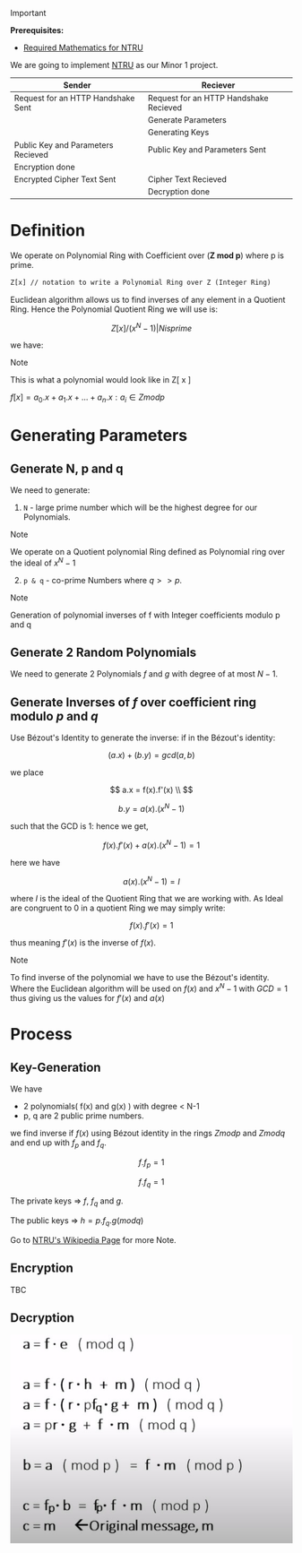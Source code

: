 > [!Important]
> **Prerequisites:**
> - [Required Mathematics for NTRU](./Required%20Mathematics%20for%20NTRU.md)

We are going to implement [NTRU](https://en.wikipedia.org/wiki/NTRU) as our Minor 1 project.

| Sender                               | Reciever                                |
| ---------------------------------- | -------------------------------------- |
| Request for an HTTP Handshake Sent | Request for an HTTP Handshake Recieved |
|                                    | Generate Parameters                                       |
|                                    | Generating Keys                        |
| Public Key and Parameters Recieved                | Public Key and Parameters Sent                        |
| Encryption done                    |                                        |
| Encrypted Cipher Text Sent         | Cipher Text Recieved                   |
|                                    | Decryption done                        |
# Definition

We operate on Polynomial Ring with Coefficient over (**Z mod p**) where p is prime. 
```txt
Z[x] // notation to write a Polynomial Ring over Z (Integer Ring)
```

Euclidean algorithm allows us to find inverses of any element in a Quotient Ring. Hence the Polynomial Quotient Ring we will use is:

$$Z[x] / ( x^N - 1 ) | N is prime$$

we have:
> [!Note]
> This is what a polynomial would look like in Z[ x ]
> 
> $f[x] = a_0.x + a_1.x + ... + a_n.x : a_i ∈ Zmodp$
# Generating Parameters
## Generate N, p and q
We need to generate:
1. `N` - large prime number which will be the highest degree for our Polynomials. 
> [!Note]
>   We operate on a Quotient polynomial Ring defined as Polynomial ring over the ideal of $x^N-1$

2. `p & q` - co-prime Numbers where $q>>p$.
> [!Note]
> Generation of polynomial inverses of f with Integer coefficients modulo p and q  
## Generate 2 Random Polynomials
We need to generate 2 Polynomials $f$ and $g$ with degree of at most $N-1$.

## Generate Inverses of $f$ over coefficient ring modulo $p$ and $q$
Use Bézout's Identity to generate the inverse:
if in the Bézout's identity: 

$$
(a.x) + (b.y) = gcd(a, b)
$$

we place 

$$
a.x = f(x).f'(x) \\
$$

$$
b.y = a(x).(x^N -1)
$$

such that the GCD is 1:
hence we get,

$$
f(x).f'(x) + a(x).(x^N -1) = 1 
$$

here we have 

$$
a(x).(x^N -1) = I
$$

where $I$ is the ideal of the Quotient Ring that we are working with.
As Ideal are congruent to 0 in a quotient Ring we may simply write:

$$
f(x).f'(x) = 1
$$

thus meaning $f'(x)$ is the inverse of $f(x)$.
> [!Note]
> To find inverse of the polynomial we have to use the Bézout's identity.
> Where the Euclidean algorithm will be used on $f(x)$ and $x^N - 1$ with $GCD = 1$ thus giving us the values for $f'(x)$ and $a(x)$
# Process
## Key-Generation
We have 
- 2 polynomials( f(x) and g(x) ) with degree < N-1
- p, q are 2 public prime numbers.

we find inverse if $f(x)$ using Bézout identity in the rings $Zmodp$ and $Zmodq$ and end up with $f_p$ and $f_q$.

$$
f.f_p=1
$$

$$
f.f_q=1
$$

The private keys => $f$, $f_q$ and $g$.

The public keys => $h=p . f_q . g (mod q)$

Go to [NTRU's Wikipedia Page](https://en.wikipedia.org/wiki/NTRU#:~:text=NTRU%20is%20an%20open%2Dsource,to%20encrypt%20and%20decrypt%20data.) for more Note.
## Encryption
TBC
## Decryption
![](../attachment/aae07b2ab92f22d67b0359c0f2488fa4.jpg)